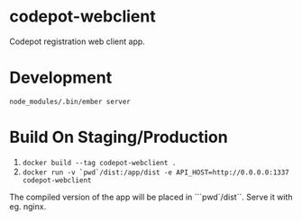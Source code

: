 # codepot-webclient
Codepot registration web client app.

# Development
`node_modules/.bin/ember server`

# Build On Staging/Production
1. `docker build --tag codepot-webclient .`
2. ``docker run -v `pwd`/dist:/app/dist -e API_HOST=http://0.0.0.0:1337 codepot-webclient``

The compiled version of the app will be placed in ```pwd`/dist``. Serve it with eg. nginx. 
